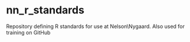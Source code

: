 # nn_r_standards
Repository defining R standards for use at Nelson\Nygaard. Also used for training on GitHub
